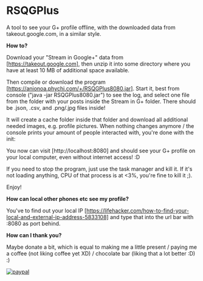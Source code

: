 # RSQGPlus
A tool to see your G+ profile offline, with the downloaded data from takeout.google.com, in a similar style.

**How to?**

Download your "Stream in Google+" data from [https://takeout.google.com], then unzip it into some directory where you have at least 10 MB of additional space available.

Then compile or download the program [https://anionoa.phychi.com/+/RSQGPlus8080.jar]. Start it, best from console ("java -jar RSQGPlus8080.jar") to see the log, and select one file from the folder with your posts inside the Stream in G+ folder. There should be .json, .csv, and .png/.jpg files inside!

It will create a cache folder inside that folder and download all additional needed images, e.g. profile pictures.
When nothing changes anymore / the console prints your amount of people interacted with, you're done with the init:

You now can visit [http://localhost:8080] and should see your G+ profile on your local computer, even without internet access! :D

If you need to stop the program, just use the task manager and kill it. If it's not loading anything, CPU of that process is at <3%, you're fine to kill it ;).

Enjoy!

**How can local other phones etc see my profile?**

You've to find out your local IP [https://lifehacker.com/how-to-find-your-local-and-external-ip-address-5833108] and type that into the url bar with :8080 as port behind.

**How can I thank you?**

Maybe donate a bit, which is equal to making me a little present / paying me a coffee (not liking coffee yet XD) / chocolate bar (liking that a lot better :D) :)

[![paypal](https://www.paypalobjects.com/en_US/i/btn/btn_donateCC_LG.gif)](antonio-noack@gmx.de)

